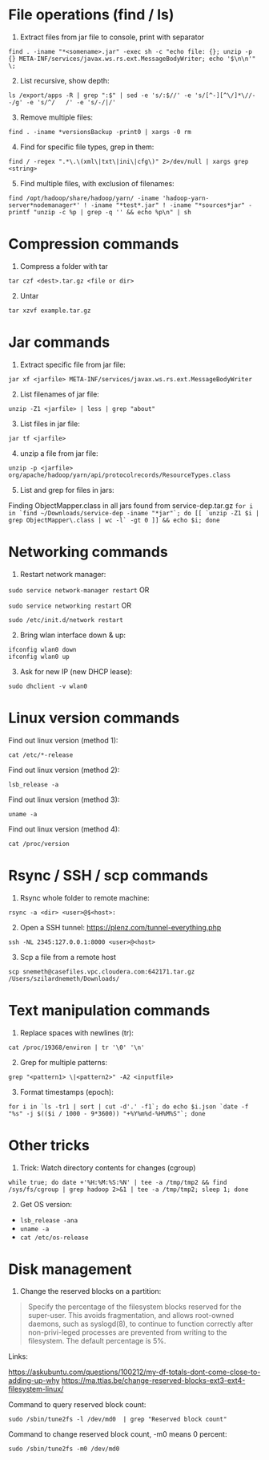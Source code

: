 File operations (find / ls)
===========================
1. Extract files from jar file to console, print with separator

```find . -iname "*<somename>.jar" -exec sh -c "echo file: {}; unzip -p {} META-INF/services/javax.ws.rs.ext.MessageBodyWriter; echo '$\n\n'" \;```

2. List recursive, show depth: 

```ls /export/apps -R | grep ":$" | sed -e 's/:$//' -e 's/[^-][^\/]*\//--/g' -e 's/^/   /' -e 's/-/|/'```


3. Remove multiple files: 

```find . -iname *versionsBackup -print0 | xargs -0 rm```

4. Find for specific file types, grep in them:

```find / -regex ".*\.\(xml\|txt\|ini\|cfg\)" 2>/dev/null | xargs grep <string>```

5. Find multiple files, with exclusion of filenames:

```find /opt/hadoop/share/hadoop/yarn/ -iname 'hadoop-yarn-server*nodemanager*' ! -iname "*test*.jar" ! -iname "*sources*jar" -printf "unzip -c %p | grep -q '' && echo %p\n" | sh```

Compression commands
===========================
1. Compress a folder with tar

```tar czf <dest>.tar.gz <file or dir>```

2. Untar

```tar xzvf example.tar.gz```


Jar commands
============

1. Extract specific file from jar file:

```jar xf <jarfile> META-INF/services/javax.ws.rs.ext.MessageBodyWriter```

2. List filenames of jar file: 

```unzip -Z1 <jarfile> | less | grep "about"```

3. List files in jar file: 

```jar tf <jarfile>```

4. unzip a file from jar file: 

```unzip -p <jarfile> org/apache/hadoop/yarn/api/protocolrecords/ResourceTypes.class```

5. List and grep for files in jars: 

Finding ObjectMapper.class in all jars found from service-dep.tar.gz
```for i in `find ~/Downloads/service-dep -iname "*jar"`; do [[ `unzip -Z1 $i | grep ObjectMapper\.class | wc -l` -gt 0 ]] && echo $i; done```

Networking commands 
===================

1. Restart network manager:

```sudo service network-manager restart``` OR

```sudo service networking restart``` OR

```sudo /etc/init.d/network restart```

2. Bring wlan interface down & up:

```
ifconfig wlan0 down
ifconfig wlan0 up
```

3. Ask for new IP (new DHCP lease): 

```sudo dhclient -v wlan0```


Linux version commands 
======================
Find out linux version (method 1):

```cat /etc/*-release```

Find out linux version (method 2):

```lsb_release -a```

Find out linux version (method 3):

```uname -a```

Find out linux version (method 4):

```cat /proc/version```



Rsync / SSH / scp commands
====================

1. Rsync whole folder to remote machine:

```rsync -a <dir> <user>@$<host>:```

2. Open a SSH tunnel: https://plenz.com/tunnel-everything.php

```ssh -NL 2345:127.0.0.1:8000 <user>@<host>```

3. Scp a file from a remote host

```scp snemeth@casefiles.vpc.cloudera.com:642171.tar.gz /Users/szilardnemeth/Downloads/```


Text manipulation commands
==========================

1. Replace spaces with newlines (tr): 

```cat /proc/19368/environ | tr '\0' '\n'```

2. Grep for multiple patterns: 

```grep "<pattern1> \|<pattern2>" -A2 <inputfile>```

3. Format timestamps (epoch): 

```for i in `ls -tr1 | sort | cut -d'.' -f1`; do echo $i.json `date -f "%s" -j $(($i / 1000 - 9*3600)) "+%Y%m%d-%H%M%S"`; done```


Other tricks
============

1. Trick: Watch directory contents for changes (cgroup)

```while true; do date +'%H:%M:%S:%N' | tee -a /tmp/tmp2 && find /sys/fs/cgroup | grep hadoop 2>&1 | tee -a /tmp/tmp2; sleep 1; done```

2. Get OS version: 
- `lsb_release -ana`
- `uname -a`
- `cat /etc/os-release`


Disk management
============
1. Change the reserved blocks on a partition: 

> Specify the percentage of the filesystem blocks reserved for the super-user. This avoids fragmentation, and allows root-owned daemons, such as syslogd(8), to continue to function correctly after non-privi-leged processes are prevented from writing to the filesystem. The default percentage is 5%.

Links:

https://askubuntu.com/questions/100212/my-df-totals-dont-come-close-to-adding-up-why
https://ma.ttias.be/change-reserved-blocks-ext3-ext4-filesystem-linux/

Command to query reserved block count: 

```sudo /sbin/tune2fs -l /dev/md0  | grep "Reserved block count"```


Command to change reserved block count, -m0 means 0 percent:

```sudo /sbin/tune2fs -m0 /dev/md0```